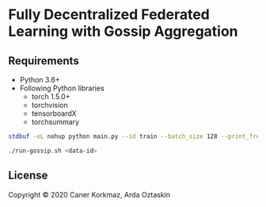 # Fully Decentralized Federated Learning with Gossip Aggregation

## Requirements

- Python 3.6+
- Following Python libraries
    - torch 1.5.0+
    - torchvision
    - tensorboardX
    - torchsummary
    
```bash
stdbuf -oL nohup python main.py --id train --batch_size 128 --print_freq 100 > ../out-classical.txt 2>&1 &
```
 
```bash
./run-gossip.sh <data-id>
```   
## License

Copyright © 2020 Caner Korkmaz, Arda Oztaskin